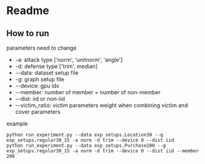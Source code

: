 # Readme

## How to run

parameters need to change

- -a: attack type ['norm', 'unitnorm', 'angle']
- -d: defense type ['trim', median]
- --data: dataset setup file 
- -g: graph setup file
- --device: gpu idx
- --member: number of member = number of non-member
- --dist: iid or non-iid
- --victim_ratio: victim parameters weight when combining victim and cover parameters



example

```shell
python run_experiment.py --data exp_setups.Location30 --g exp_setups.regular30_15 -a norm -d trim --device 0 --dist iid
python run_experiment.py --data exp_setups.Purchase100 --g exp_setups.regular30_15 -a norm -d trim --device 0 --dist iid --member 200
```
